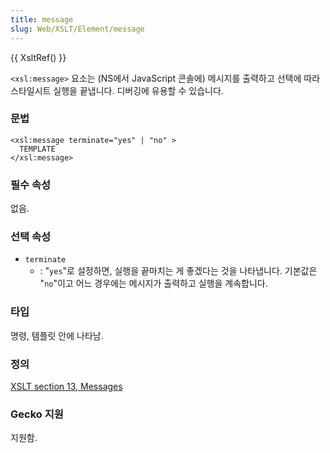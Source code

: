 ```yaml
---
title: message
slug: Web/XSLT/Element/message
---
```


{{ XsltRef() }}

`<xsl:message>` 요소는 (NS에서 JavaScript 콘솔에) 메시지를 출력하고 선택에 따라 스타일시트 실행을 끝냅니다. 디버깅에 유용할 수 있습니다.

### 문법

```
<xsl:message terminate="yes" | "no" >
  TEMPLATE
</xsl:message>
```

### 필수 속성

없음.

### 선택 속성

- `terminate`
  - : "`yes`"로 설정하면, 실행을 끝마치는 게 좋겠다는 것을 나타냅니다. 기본값은 "`no`"이고 어느 경우에는 메시지가 출력하고 실행을 계속합니다.

### 타입

명령, 템플릿 안에 나타남.

### 정의

[XSLT section 13, Messages](http://www.w3.org/TR/xslt#message)

### Gecko 지원

지원함.
